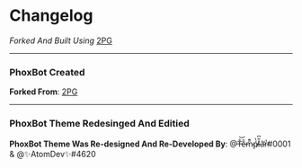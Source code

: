 # Changelog

*Forked And Built Using* [2PG](https://2pg.xyz)

---
### PhoxBot Created

**Forked From**: [2PG](https://github.com/theADAMJR/2PG-Dashboard)

---

### PhoxBot Theme Redesinged And Editied

**PhoxBot Theme Was Re-designed And Re-Developed By**: @T̶̐͝ē̶̑m̴̋͊ṕ̸̔l̶͋͆â̵̛r̷̔̕#0001  & @✨AtomDev✨#4620
